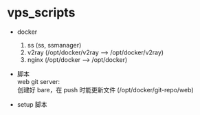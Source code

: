 # vps_scripts

* docker  
  1. ss (ss, ssmanager)
  2. v2ray (/opt/docker/v2ray  --> /opt/docker/v2ray)
  3. nginx (/opt/docker --> /opt/docker)
* 脚本  
web git server:  
创建好 bare，在 push 时能更新文件 (/opt/docker/git-repo/web)

* setup 脚本
